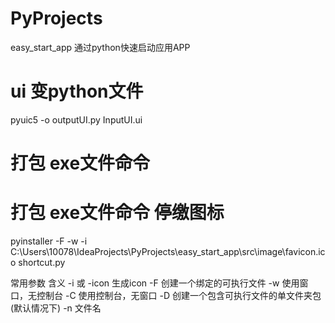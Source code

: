 # PyProjects
easy_start_app  通过python快速启动应用APP


# ui 变python文件
pyuic5 -o outputUI.py InputUI.ui

# 打包 exe文件命令
 
# 打包 exe文件命令 停缴图标
pyinstaller -F -w -i C:\Users\10078\IdeaProjects\PyProjects\easy_start_app\src\image\favicon.ico shortcut.py 


常用参数 含义
-i 或 -icon 生成icon
-F 创建一个绑定的可执行文件
-w 使用窗口，无控制台
-C 使用控制台，无窗口
-D 创建一个包含可执行文件的单文件夹包(默认情况下)
-n 文件名

